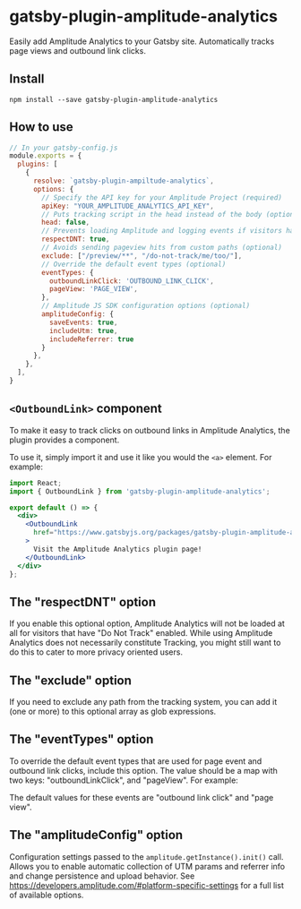 # gatsby-plugin-amplitude-analytics

Easily add Amplitude Analytics to your Gatsby site. Automatically tracks page views and outbound link clicks.

## Install

`npm install --save gatsby-plugin-amplitude-analytics`

## How to use

```javascript
// In your gatsby-config.js
module.exports = {
  plugins: [
    {
      resolve: `gatsby-plugin-ampiltude-analytics`,
      options: {
        // Specify the API key for your Amplitude Project (required)
        apiKey: "YOUR_AMPLITUDE_ANALYTICS_API_KEY",
        // Puts tracking script in the head instead of the body (optional)
        head: false,
        // Prevents loading Amplitude and logging events if visitors have "Do Not Track" enabled (optional)
        respectDNT: true,
        // Avoids sending pageview hits from custom paths (optional)
        exclude: ["/preview/**", "/do-not-track/me/too/"],
        // Override the default event types (optional)
        eventTypes: {
          outboundLinkClick: 'OUTBOUND_LINK_CLICK',
          pageView: 'PAGE_VIEW',
        },
        // Amplitude JS SDK configuration options (optional)
        amplitudeConfig: {
          saveEvents: true,
          includeUtm: true,
          includeReferrer: true
        }
      },
    },
  ],
}
```

## `<OutboundLink>` component

To make it easy to track clicks on outbound links in Amplitude Analytics,
the plugin provides a component.

To use it, simply import it and use it like you would the `<a>` element. For example:

```jsx
import React;
import { OutboundLink } from 'gatsby-plugin-amplitude-analytics';

export default () => {
  <div>
    <OutboundLink
      href="https://www.gatsbyjs.org/packages/gatsby-plugin-amplitude-analytics/"
    >
      Visit the Amplitude Analytics plugin page!
    </OutboundLink>
  </div>
};
```

## The "respectDNT" option

If you enable this optional option, Amplitude Analytics will not be loaded at all for visitors that have "Do Not Track" enabled. While using Amplitude Analytics does not necessarily constitute Tracking, you might still want to do this to cater to more privacy oriented users.

## The "exclude" option

If you need to exclude any path from the tracking system, you can add it (one or more) to this optional array as glob expressions.

## The "eventTypes" option

To override the default event types that are used for page event and outbound link clicks, include this option. The value should be a map with two keys: "outboundLinkClick", and "pageView". For example:

The default values for these events are "outbound link click" and "page view".

## The "amplitudeConfig" option

Configuration settings passed to the `amplitude.getInstance().init()` call. Allows you to enable automatic collection of UTM params and referrer info and change persistence and upload behavior. See https://developers.amplitude.com/#platform-specific-settings for a full list of available options.
